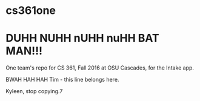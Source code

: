 # cs361one


DUHH NUHH nUHH nuHH BAT MAN!!!
=======
One team's repo for CS 361, Fall 2016 at OSU Cascades, for the Intake app.

BWAH HAH HAH
Tim - this line belongs here.




Kyleen, stop copying.7
